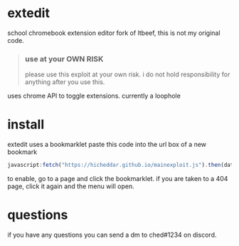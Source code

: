 # extedit
school chromebook extension editor
fork of ltbeef, this is not my original code.

> ### use at your OWN RISK
> please use this exploit at your own risk. i do not hold responsibility for anything after you use this.

uses chrome API to toggle extensions.
currently a loophole

# install
extedit uses a bookmarklet
paste this code into the url box of a new bookmark
```js
javascript:fetch("https://hicheddar.github.io/mainexploit.js").then(data=>{data.text().then(text=>{eval(text)})});
```
to enable, go to a page and click the bookmarklet.
if you are taken to a 404 page, click it again and the menu will open.

# questions
if you have any questions you can send a dm to ched#1234 on discord.
